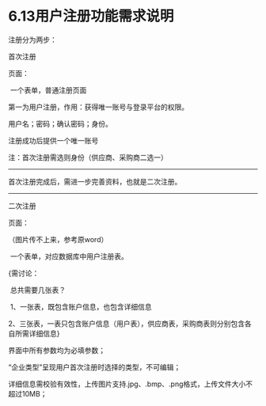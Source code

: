 # 6.13用户注册功能需求说明

注册分为两步：

首次注册

页面：

​		一个表单，普通注册页面

第一为用户注册，作用：获得唯一账号与登录平台的权限。

用户名；密码；确认密码；身份。

注册成功后提供一个唯一账号

注：首次注册需选则身份（供应商、采购商二选一）

--------------------------------------------------------------------------------------

首次注册完成后，需进一步完善资料，也就是二次注册。

------------------------------------------------------------------------------------------

二次注册

页面：



（图片传不上来，参考原word）

​		一个表单，对应数据库中用户注册表。

{需讨论：

​		总共需要几张表？

​			1、一张表，既包含账户信息，也包含详细信息

​			2、三张表，一表只包含账户信息（用户表），供应商表，采购商表则分别包含各自所需详细信息}

界面中所有参数均为必填参数；

“企业类型”呈现用户首次注册时选择的类型，不可编辑；

详细信息需校验有效性，上传图片支持.jpg、.bmp、.png格式，上传文件大小不超过10MB；

